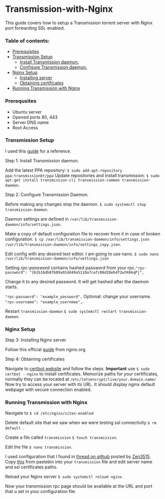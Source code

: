 # Transmission-with-Nginx
This guide covers how to setup a Transmission torrent server with Nginx port forwarding SSL enabled.
### Table of contents: 
- [Prerequisites](#prereq)
- [Transmission Setup](#tsetup)
	- [Install Transmission daemon.](#tinstall)
	- [Configure Transmission daemon.](#tconf)
- [Nginx Setup](#nsetup)
	- [Installing server](#ninstall)
	- [Obtaining certificates](#obcert)
- [Running Transmission with Nginx](#runtr)

### <a name="prereq"></a> Prerequsites

* Ubuntu server
* Opened ports 80, 443
* Server DNS name
* Root Access


### <a name="tsetup"></a> Transmission Setup
I used this [guide](https://help.ubuntu.com/community/TransmissionHowTo) for a reference.

Step 1: Install Transmission daemon. <a name="tinstall"></a>

Add the latest PPA repository: `$ sudo add-apt-repository ppa:transmissionbt/ppa`
Update repositories and install transmission: `$ sudo apt-get install transmission-cli transmission-common transmission-daemon`.

Step 2: Configure  Transmission Daemon<a name="tconf"></a>.

Before making any changes stop the daemon. 
`$ sudo systemctl stop transmission-daemon`.

Daemon settings are defined in `/var/lib/transmission-daemon/info/settings.json`.

Make a copy of default configuration file to recover from it in case of broken configuration.
`$ cp /var/lib/transmission-daemon/info/settings.json /var/lib/transmission-daemon/info/settings_copy.json`.

Edit config with any desired text editor. I am going to use nano. `$ sudo nano /var/lib/transmission-daemon/info/settings.json`

Setting <em>rpc-password</em> contains hashed password from your rpc.`"rpc-password": "{62b16db87b89a91dd49a5110a7cafc06d20eb4f2wtK6kqPj",` 

Change it to any desired password. It will get hashed after the daemon starts.

``"rpc-password": "example_password",``
Optional: change your username.
`"rpc-username": "example_usernmae",`.

Restart `transmission-daemon`
`$ sudo systemctl restart transmission-daemon`.

### Nginx Setup <a name="nsetup"></a>
Step 3: Installing Nginx server <a name="ninstall"></a>

Follow this official [guide](https://nginx.org/en/linux_packages.html) from nginx.org.

Step 4: Obtaining certificates <a name="obcert"></a>

Navigate to [certbot website](https://certbot.eff.org/instructions?ws=nginx&os=snap) and follow the steps. **Important** use `$ sudo certbot --nginx` to install certificates. Memorize paths for your certificates, normally they can be located at `/etc/letsencrypt/live/your.domain.name/`
Now try to access your server with its URL. It should display nginx default webpage with secure connection enabled.

### Running Transmission with Nginx<a name="runtr"></a>
Navigate to `$ cd /etc/nginx/sites-enabled`

Delete default site that we saw when we were testing ssl connectivity `$ rm default `.

Create a file called `transmission` `$ touch transmission`.

Edit the file `$ nano transmission`.

I used configuration that I found in [thread on github](#https://gist.github.com/Belphemur/47f76c40defef0269615) posted by [Zen3515](#https://gist.github.com/Zen3515). Copy [this](#https://pastebin.com/htVrnpbD) from pastebin into your `transmission` file and edit server name and ssl certificates paths.

Reload your Nginx server `$ sudo systemctl reload nginx`.

Now your transmission rpc page should be available at the URL and port that u  set in your configuration file.
